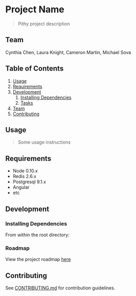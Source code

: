 # Project Name

> Pithy project description

## Team

Cynthia Chen, Laura Knight, Cameron Martin, Michael Sova

## Table of Contents

1. [Usage](#Usage)
1. [Requirements](#requirements)
1. [Development](#development)
    1. [Installing Dependencies](#installing-dependencies)
    1. [Tasks](#tasks)
1. [Team](#team)
1. [Contributing](#contributing)

## Usage

> Some usage instructions

## Requirements

- Node 0.10.x
- Redis 2.6.x
- Postgresql 9.1.x
- Angular
- etc

## Development

### Installing Dependencies

From within the root directory:

### Roadmap

View the project roadmap [here](LINK_TO_PROJECT_ISSUES)


## Contributing

See [CONTRIBUTING.md](CONTRIBUTING.md) for contribution guidelines.

